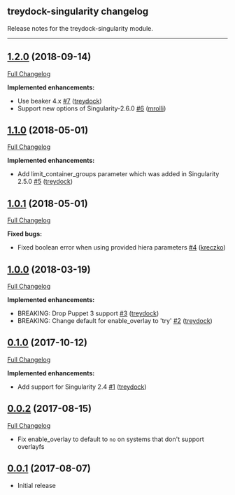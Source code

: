 ## treydock-singularity changelog

Release notes for the treydock-singularity module.

------------------------------------------

## [1.2.0](https://github.com/treydock/puppet-module-singularity/tree/1.2.0) (2018-09-14)
[Full Changelog](https://github.com/treydock/puppet-module-singularity/compare/1.1.0...1.2.0)

**Implemented enhancements:**

- Use beaker 4.x [\#7](https://github.com/treydock/puppet-module-singularity/pull/7) ([treydock](https://github.com/treydock))
- Support new options of Singularity-2.6.0 [\#6](https://github.com/treydock/puppet-module-singularity/pull/6) ([mrolli](https://github.com/mrolli))

## [1.1.0](https://github.com/treydock/puppet-module-singularity/tree/1.1.0) (2018-05-01)
[Full Changelog](https://github.com/treydock/puppet-module-singularity/compare/1.0.1...1.1.0)

**Implemented enhancements:**

- Add limit\_container\_groups parameter which was added in Singularity 2.5.0 [\#5](https://github.com/treydock/puppet-module-singularity/pull/5) ([treydock](https://github.com/treydock))

## [1.0.1](https://github.com/treydock/puppet-module-singularity/tree/1.0.1) (2018-05-01)
[Full Changelog](https://github.com/treydock/puppet-module-singularity/compare/1.0.0...1.0.1)

**Fixed bugs:**

- Fixed boolean error when using provided hiera parameters [\#4](https://github.com/treydock/puppet-module-singularity/pull/4) ([kreczko](https://github.com/kreczko))

## [1.0.0](https://github.com/treydock/puppet-module-singularity/tree/1.0.0) (2018-03-19)
[Full Changelog](https://github.com/treydock/puppet-module-singularity/compare/0.1.0...1.0.0)

**Implemented enhancements:**

- BREAKING: Drop Puppet 3 support [\#3](https://github.com/treydock/puppet-module-singularity/pull/3) ([treydock](https://github.com/treydock))
- BREAKING: Change default for enable\_overlay to 'try' [\#2](https://github.com/treydock/puppet-module-singularity/pull/2) ([treydock](https://github.com/treydock))

## [0.1.0](https://github.com/treydock/puppet-module-singularity/tree/0.1.0) (2017-10-12)
[Full Changelog](https://github.com/treydock/puppet-module-singularity/compare/0.0.2...0.1.0)

**Implemented enhancements:**

- Add support for Singularity 2.4 [\#1](https://github.com/treydock/puppet-module-singularity/pull/1) ([treydock](https://github.com/treydock))

## [0.0.2](https://github.com/treydock/puppet-module-singularity/tree/0.0.2) (2017-08-15)
[Full Changelog](https://github.com/treydock/puppet-module-singularity/compare/0.0.1...0.0.2)

* Fix enable_overlay to default to `no` on systems that don't support overlayfs

## [0.0.1](https://github.com/treydock/puppet-module-singularity/tree/0.0.1) (2017-08-07)

* Initial release
